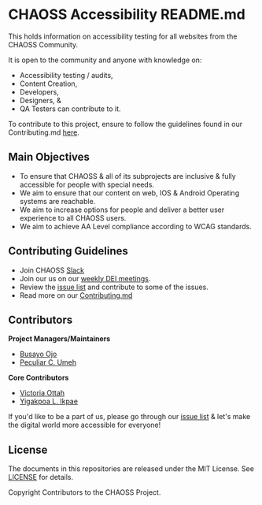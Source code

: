 # CHAOSS Accessibility README.md

This holds information on accessibility testing for all websites from the CHAOSS Community. 

It is open to the community and anyone with knowledge on: 
* Accessibility testing / audits,
* Content Creation,
* Developers,
* Designers, &
* QA Testers can contribute to it.

To contribute to this project, ensure to follow the guidelines found in our Contributing.md [here](https://github.com/chaoss/Accessibility/blob/main/Contributing.md).


## Main Objectives

- To ensure that CHAOSS & all of its subprojects are inclusive & fully accessible for people with special needs.
- We aim to ensure that our content on web, IOS & Android Operating systems are reachable.
- We aim to increase options for people and deliver a better user experience to all CHAOSS users.
- We aim to achieve AA Level compliance according to WCAG standards.

## Contributing Guidelines

- Join CHAOSS [Slack](https://join.slack.com/t/chaoss-workspace/shared_invite/zt-r65szij9-QajX59hkZUct82b0uACA6g)
- Join our us on our [weekly DEI meetings](https://chaoss.community/chaoss-calendar/). 
- Review the [issue list](https://github.com/chaoss/Accessibility/issues) and contribute to some of the issues.
- Read more on our [Contributing.md](https://github.com/chaoss/Accessibility/blob/main/Contributing.md)

## Contributors

**Project Managers/Maintainers**

- [Busayo Ojo](https://github.com/Busayo-ojo)
- [Peculiar C. Umeh](https://github.com/peculiaruc)

**Core Contributors**

- [Victoria Ottah](https://github.com/Toriasdesign)
- [Yigakpoa L. Ikpae](https://github.com/Yigakpoa)

If you'd like to be a part of us, please go through our [issue list](https://github.com/chaoss/Accessibility/issues) & let's make the digital world more accessible for everyone! 

## License

The documents in this repositories are released under the MIT License. See [LICENSE](https://github.com/chaoss/wg-diversity-inclusion/blob/master/LICENSE) for details.

Copyright Contributors to the CHAOSS Project.

